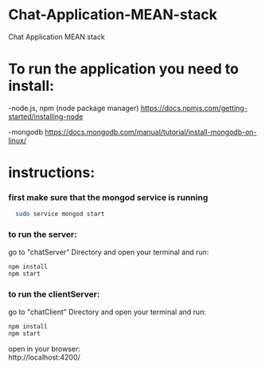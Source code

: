 # Chat-Application-MEAN-stack
Chat Application MEAN stack


  To run the application you need to install:
  ============================================

  -node.js, npm (node package manager)
    https://docs.npmjs.com/getting-started/installing-node

  -mongodb
    https://docs.mongodb.com/manual/tutorial/install-mongodb-on-linux/


  instructions:
  =============

  ### first make sure that the mongod service is running
```sh
  sudo service mongod start
```
  ### to run the server:
  go to "chatServer" Directory and open your terminal and run:

```sh
npm install
npm start
```
  ### to run the clientServer:
  go to "chatClient" Directory and open your terminal and run:

```sh
npm install
npm start
```

  open in your browser:  
  http://localhost:4200/
